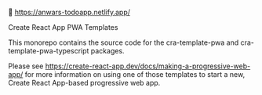 🔗 https://anwars-todoapp.netlify.app/

Create React App PWA Templates

This monorepo contains the source code for the cra-template-pwa and cra-template-pwa-typescript packages.

Please see https://create-react-app.dev/docs/making-a-progressive-web-app/ for more information on using one of those templates to start a new, Create React App-based progressive web app.
